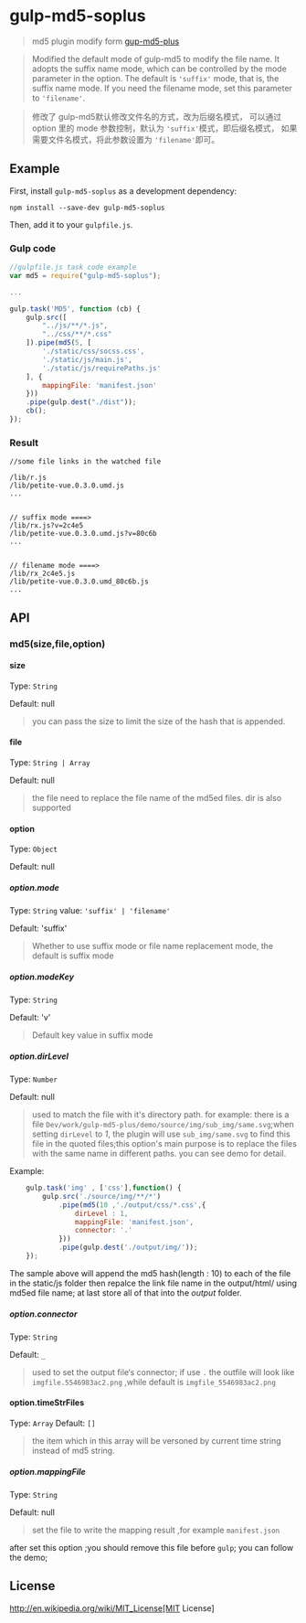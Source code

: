 # gulp-md5-soplus

> md5 plugin modify form [gup-md5-plus](https://github.com/wpfpizicai/gulp-md5-plus) 

> Modified the default mode of gulp-md5 to modify the file name. It adopts the suffix name mode, which can be controlled by the mode parameter in the option. The default is `'suffix'` mode, that is, the suffix name mode. If you need the filename mode, set this parameter to `'filename'`.

> 修改了 gulp-md5默认修改文件名的方式，改为后缀名模式，
> 可以通过 option 里的 mode 参数控制，默认为 `'suffix'`模式，即后缀名模式，
> 如果需要文件名模式，将此参数设置为 `'filename'`即可。

## Example

First, install `gulp-md5-soplus` as a development dependency:

```shell
npm install --save-dev gulp-md5-soplus
```
Then, add it to your `gulpfile.js`.

### Gulp code
```javascript
//gulpfile.js task code example
var md5 = require("gulp-md5-soplus");

...

gulp.task('MD5', function (cb) {
	gulp.src([
		"../js/**/*.js",
		"../css/**/*.css"
	]).pipe(md5(5, [
		'./static/css/socss.css',
		'./static/js/main.js',
		'./static/js/requirePaths.js'
	], {
		mappingFile: 'manifest.json'
	}))
	.pipe(gulp.dest("./dist"));
	cb();
});
```

### Result
```shell
//some file links in the watched file

/lib/r.js
/lib/petite-vue.0.3.0.umd.js
...


// suffix mode ====>
/lib/rx.js?v=2c4e5
/lib/petite-vue.0.3.0.umd.js?v=80c6b
...


// filename mode ====>
/lib/rx_2c4e5.js
/lib/petite-vue.0.3.0.umd_80c6b.js
...

```

## API

### md5(size,file,option)

#### size
Type: `String`

Default: null

> you can pass the size to limit the size of the hash that is appended.

#### file
Type: `String | Array`

Default: null

> the file need to replace the file name of the md5ed files. dir is also supported

#### option
Type: `Object`

Default: null

##### option.mode
Type: `String`
value: `'suffix' | 'filename'`

Default: 'suffix'
> Whether to use suffix mode or file name replacement mode, the default is suffix mode

##### option.modeKey
Type: `String`

Default: 'v'
> Default key value in suffix mode

##### option.dirLevel
Type: `Number`

Default: null

> used to match the file with it's directory path. for example: there is a file `Dev/work/gulp-md5-plus/demo/source/img/sub_img/same.svg`;when setting `dirLevel` to *1*, the plugin will use `sub_img/same.svg` to find this file in the quoted files;this option's main purpose is to replace the files with the same name in different paths. you can see demo for detail.

Example:
```javascript
	gulp.task('img' , ['css'],function() {
	    gulp.src('./source/img/**/*')
	        .pipe(md5(10 ,'./output/css/*.css',{
	        	dirLevel : 1,
	        	mappingFile: 'manifest.json',
        		connector: '.'
	        }))
	        .pipe(gulp.dest('./output/img/'));
	});
```

The sample above will append the md5 hash(length : 10) to each of the file in the static/js folder then repalce the link file name in the output/html/ using md5ed file name; at last store all of that into the *output* folder.

##### option.connector
Type: `String`

Default: `_`

> used to set the output file‘s connector; if use `.` the outfile will look like `imgfile.5546983ac2.png` ,while default is `imgfile_5546983ac2.png` 


#### option.timeStrFiles
Type: `Array`
Default: `[]`
>the item which in this array will be versoned by current time string instead of md5 string.


##### option.mappingFile
Type: `String`

Default: null 

> set the file to write the mapping result ,for example `manifest.json`  

after set this option ;you should remove this file before `gulp`; you can follow the demo;

## License

http://en.wikipedia.org/wiki/MIT_License[MIT License]


